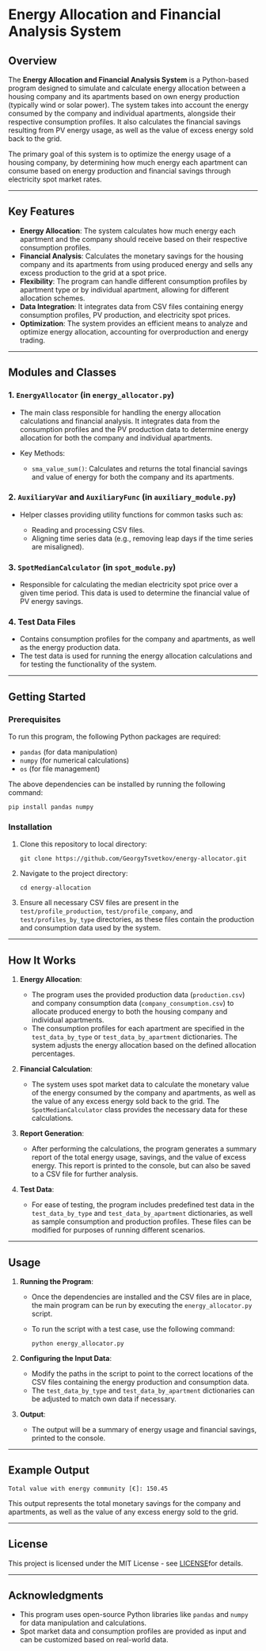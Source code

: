 # **Energy Allocation and Financial Analysis System**

## **Overview**

The **Energy Allocation and Financial Analysis System** is a Python-based 
program designed to simulate and calculate energy allocation between a housing 
company and its apartments based on own energy production (typically wind or 
solar power). The system takes into account the energy consumed by the 
company and individual apartments, alongside their respective consumption 
profiles. It also calculates the financial savings resulting from PV energy 
usage, as well as the value of excess energy sold back to the grid.

The primary goal of this system is to optimize the energy usage of a housing 
company, by determining how much energy each apartment can consume based on 
energy production and financial savings through electricity spot market rates.

---

## **Key Features**

* **Energy Allocation**:  The system calculates how much energy each apartment 
and the company should receive based on their respective consumption profiles.
* **Financial Analysis**: Calculates the monetary savings for the housing 
company and its apartments from using produced energy and sells any excess 
production to the grid at a spot price.
* **Flexibility**: The program can handle different consumption profiles by 
apartment type or by individual apartment, allowing for different allocation 
schemes.
* **Data Integration**: It integrates data from CSV files containing energy 
consumption profiles, PV production, and electricity spot prices.
* **Optimization**: The system provides an efficient means to analyze and 
optimize energy allocation, accounting for overproduction and energy trading.

---

## **Modules and Classes**

### 1. **`EnergyAllocator`** (in `energy_allocator.py`)

* The main class responsible for handling the energy allocation calculations 
and financial analysis. It integrates data from the consumption profiles and 
the PV production data to determine energy allocation for both the company 
and individual apartments.
* Key Methods:

  * `sma_value_sum()`: Calculates and returns the total financial savings and 
  value of energy for both the company and its apartments.

### 2. **`AuxiliaryVar` and `AuxiliaryFunc`** (in `auxiliary_module.py`)

* Helper classes providing utility functions for common tasks such as:

  * Reading and processing CSV files.
  * Aligning time series data (e.g., removing leap days if the time series 
  are misaligned).

### 3. **`SpotMedianCalculator`** (in `spot_module.py`)

* Responsible for calculating the median electricity spot price over a given 
time period. This data is used to determine the financial value of PV energy 
savings.

### 4. **Test Data Files**

* Contains consumption profiles for the company and apartments, as well as 
the energy production data.
* The test data is used for running the energy allocation calculations and 
for testing the functionality of the system.

---

## **Getting Started**

### Prerequisites

To run this program, the following Python packages are required:

* `pandas` (for data manipulation)
* `numpy` (for numerical calculations)
* `os` (for file management)

The above dependencies can be installed by running the following command:

```
pip install pandas numpy
```

### Installation

1. Clone this repository to local directory:

   ```
   git clone https://github.com/GeorgyTsvetkov/energy-allocator.git
   ```

2. Navigate to the project directory:

   ```
   cd energy-allocation
   ```

3. Ensure all necessary CSV files are present in the 
`test/profile_production`, `test/profile_company`, and 
`test/profiles_by_type` directories, as these files contain the production 
and consumption data used by the system.

---

## **How It Works**

1. **Energy Allocation**:

   * The program uses the provided production data (`production.csv`) and 
   company consumption data (`company_consumption.csv`) to allocate produced 
   energy to both the housing company and individual apartments.
   * The consumption profiles for each apartment are specified in the 
   `test_data_by_type` or `test_data_by_apartment` dictionaries. The system 
   adjusts the energy allocation based on the defined allocation percentages.

2. **Financial Calculation**:

   * The system uses spot market data to calculate the monetary value of the 
   energy consumed by the company and apartments, as well as the value of any 
   excess energy sold back to the grid. The `SpotMedianCalculator` class 
   provides the necessary data for these calculations.

3. **Report Generation**:

   * After performing the calculations, the program generates a summary 
   report of the total energy usage, savings, and the value of excess energy. 
   This report is printed to the console, but can also be saved to a CSV file 
   for further analysis.

4. **Test Data**:

   * For ease of testing, the program includes predefined test data in the 
   `test_data_by_type` and `test_data_by_apartment` dictionaries, as well as 
   sample consumption and production profiles. These files can be modified for 
   purposes of running different scenarios.

---

## **Usage**

1. **Running the Program**:

   * Once the dependencies are installed and the CSV files are in place, 
   the main program can be run by executing the `energy_allocator.py` script.
   * To run the script with a test case, use the following command:

     ```
     python energy_allocator.py
     ```

2. **Configuring the Input Data**:

   * Modify the paths in the script to point to the correct locations of the 
   CSV files containing the energy production and consumption data.
   * The `test_data_by_type` and `test_data_by_apartment` 
   dictionaries can be adjusted to match own data if necessary.

3. **Output**:

   * The output will be a summary of energy usage and financial savings, 
   printed to the console.

---

## **Example Output**

```
Total value with energy community [€]: 150.45
```

This output represents the total monetary savings for the company and 
apartments, as well as the value of any excess energy sold to the grid.

---

## **License**

This project is licensed under the MIT License - see 
[LICENSE](https://choosealicense.com/licenses/mit/)for details.

---

## **Acknowledgments**

* This program uses open-source Python libraries like `pandas` and `numpy` 
for data manipulation and calculations.
* Spot market data and consumption profiles are provided as input and can 
be customized based on real-world data.
